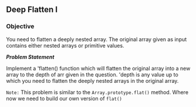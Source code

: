 ## Deep Flatten I

### Objective
You need to flatten a deeply nested array. The original array given as input contains either nested arrays or primitive values.

**_Problem Statement_**

Implement a 'flatten() function which will flatten the original array into a new array to the depth of arr given in the question. 'depth is any value up to which you need to flatten the deeply nested arrays in the original array.

`Note:` This problem is similar to the `Array.prototype.flat()` method. Where now we need to build our own version of `flat()`

